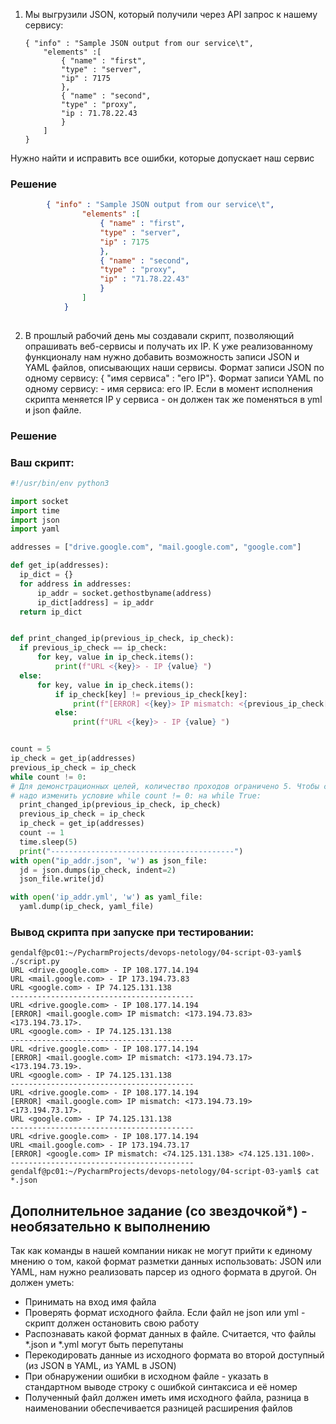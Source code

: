 1. Мы выгрузили JSON, который получили через API запрос к нашему сервису:
	```
    { "info" : "Sample JSON output from our service\t",
        "elements" :[
            { "name" : "first",
            "type" : "server",
            "ip" : 7175 
            },
            { "name" : "second",
            "type" : "proxy",
            "ip : 71.78.22.43
            }
        ]
    }
	```
  Нужно найти и исправить все ошибки, которые допускает наш сервис
  
  ### Решение
  ```json
          { "info" : "Sample JSON output from our service\t",
                  "elements" :[
                      { "name" : "first",
                      "type" : "server",
                      "ip" : 7175 
                      },
                      { "name" : "second",
                      "type" : "proxy",
                      "ip" : "71.78.22.43"
                      }
                  ]
              }   
               
  ```
    
    
2. В прошлый рабочий день мы создавали скрипт, позволяющий опрашивать веб-сервисы и получать их IP. К уже реализованному функционалу нам нужно добавить возможность записи JSON и YAML файлов, описывающих наши сервисы. Формат записи JSON по одному сервису: { "имя сервиса" : "его IP"}. Формат записи YAML по одному сервису: - имя сервиса: его IP. Если в момент исполнения скрипта меняется IP у сервиса - он должен так же поменяться в yml и json файле.
  ### Решение
  
  ### Ваш скрипт:
  ```python
#!/usr/bin/env python3

import socket
import time
import json
import yaml

addresses = ["drive.google.com", "mail.google.com", "google.com"]

def get_ip(addresses):
    ip_dict = {}
    for address in addresses:
        ip_addr = socket.gethostbyname(address)
        ip_dict[address] = ip_addr
    return ip_dict


def print_changed_ip(previous_ip_check, ip_check):
    if previous_ip_check == ip_check:
        for key, value in ip_check.items():
            print(f"URL <{key}> - IP {value} ")
    else:
        for key, value in ip_check.items():
            if ip_check[key] != previous_ip_check[key]:
                print(f"[ERROR] <{key}> IP mismatch: <{previous_ip_check[key]}> <{value}>. ")
            else:
                print(f"URL <{key}> - IP {value} ")


count = 5
ip_check = get_ip(addresses)
previous_ip_check = ip_check
while count != 0:
# Для демонстрационных целей, количество проходов ограничено 5. Чтобы сделать выполнение адресов непрерывным
# надо изменить условие while count != 0: на while True:
    print_changed_ip(previous_ip_check, ip_check)
    previous_ip_check = ip_check
    ip_check = get_ip(addresses)
    count -= 1
    time.sleep(5)
    print("-----------------------------------------")
with open("ip_addr.json", 'w') as json_file:
    jd = json.dumps(ip_check, indent=2)
    json_file.write(jd)

with open('ip_addr.yml', 'w') as yaml_file:
    yaml.dump(ip_check, yaml_file)

  ```

  ### Вывод скрипта при запуске при тестировании:
  ```
gendalf@pc01:~/PycharmProjects/devops-netology/04-script-03-yaml$ ./script.py 
URL <drive.google.com> - IP 108.177.14.194 
URL <mail.google.com> - IP 173.194.73.83 
URL <google.com> - IP 74.125.131.138 
-----------------------------------------
URL <drive.google.com> - IP 108.177.14.194 
[ERROR] <mail.google.com> IP mismatch: <173.194.73.83> <173.194.73.17>. 
URL <google.com> - IP 74.125.131.138 
-----------------------------------------
URL <drive.google.com> - IP 108.177.14.194 
[ERROR] <mail.google.com> IP mismatch: <173.194.73.17> <173.194.73.19>. 
URL <google.com> - IP 74.125.131.138 
-----------------------------------------
URL <drive.google.com> - IP 108.177.14.194 
[ERROR] <mail.google.com> IP mismatch: <173.194.73.19> <173.194.73.17>. 
URL <google.com> - IP 74.125.131.138 
-----------------------------------------
URL <drive.google.com> - IP 108.177.14.194 
URL <mail.google.com> - IP 173.194.73.17 
[ERROR] <google.com> IP mismatch: <74.125.131.138> <74.125.131.100>. 
-----------------------------------------
gendalf@pc01:~/PycharmProjects/devops-netology/04-script-03-yaml$ cat *.json

  ```
  
  
## Дополнительное задание (со звездочкой*) - необязательно к выполнению

Так как команды в нашей компании никак не могут прийти к единому мнению о том, какой формат разметки данных использовать: JSON или YAML, нам нужно реализовать парсер из одного формата в другой. Он должен уметь:
   * Принимать на вход имя файла
   * Проверять формат исходного файла. Если файл не json или yml - скрипт должен остановить свою работу
   * Распознавать какой формат данных в файле. Считается, что файлы *.json и *.yml могут быть перепутаны
   * Перекодировать данные из исходного формата во второй доступный (из JSON в YAML, из YAML в JSON)
   * При обнаружении ошибки в исходном файле - указать в стандартном выводе строку с ошибкой синтаксиса и её номер
   * Полученный файл должен иметь имя исходного файла, разница в наименовании обеспечивается разницей расширения файлов
